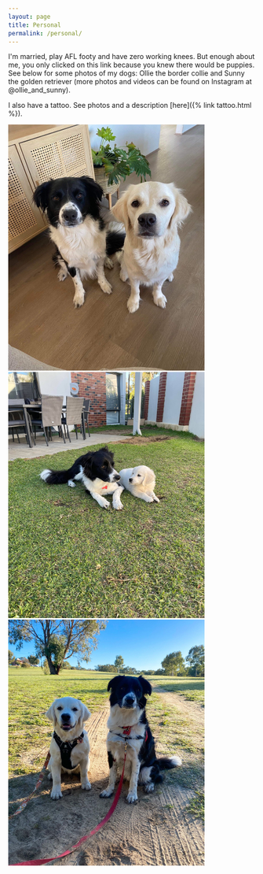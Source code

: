 ```yaml
---
layout: page
title: Personal
permalink: /personal/
---
```


I'm married, play AFL footy and have zero working knees. But enough about me, you only clicked on this link because you knew there would be puppies. See below for some photos of my dogs: Ollie the border collie and Sunny the golden retriever (more photos and videos can be found on Instagram at @ollie_and_sunny).

I also have a tattoo. See photos and a description [here]({% link tattoo.html %}).

<img src="/assets/ollie&sunny.png" width="400px" height="500px" />

<img src="/assets/sunny_ollie_2.jpg" width="400px" height="500px" />

<img src="/assets/sunny_ollie_13.jpg" width="400px" height="500px" />

